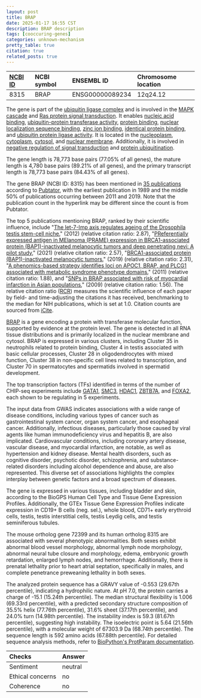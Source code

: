 ```yaml
---
layout: post
title: BRAP
date: 2025-01-17 16:55 CST
description: BRAP description
tags: [cooccuring-genes]
categories: unknown-mechanism
pretty_table: true
citation: true
related_posts: true
---
```




| [NCBI ID](https://www.ncbi.nlm.nih.gov/gene/8315) | NCBI symbol | ENSEMBL ID | Chromosome location |
| :-------- | :------- | :-------- | :------- |
| 8315  | BRAP | ENSG00000089234 | 12q24.12 |



The gene is part of the [ubiquitin ligase complex](https://amigo.geneontology.org/amigo/term/GO:0000151) and is involved in the [MAPK cascade](https://amigo.geneontology.org/amigo/term/GO:0000165) and [Ras protein signal transduction](https://amigo.geneontology.org/amigo/term/GO:0007265). It enables [nucleic acid binding](https://amigo.geneontology.org/amigo/term/GO:0003676), [ubiquitin-protein transferase activity](https://amigo.geneontology.org/amigo/term/GO:0004842), [protein binding](https://amigo.geneontology.org/amigo/term/GO:0005515), [nuclear localization sequence binding](https://amigo.geneontology.org/amigo/term/GO:0008139), [zinc ion binding](https://amigo.geneontology.org/amigo/term/GO:0008270), [identical protein binding](https://amigo.geneontology.org/amigo/term/GO:0042802), and [ubiquitin protein ligase activity](https://amigo.geneontology.org/amigo/term/GO:0061630). It is located in the [nucleoplasm](https://amigo.geneontology.org/amigo/term/GO:0005654), [cytoplasm](https://amigo.geneontology.org/amigo/term/GO:0005737), [cytosol](https://amigo.geneontology.org/amigo/term/GO:0005829), and [nuclear membrane](https://amigo.geneontology.org/amigo/term/GO:0031965). Additionally, it is involved in [negative regulation of signal transduction](https://amigo.geneontology.org/amigo/term/GO:0009968) and [protein ubiquitination](https://amigo.geneontology.org/amigo/term/GO:0016567).


The gene length is 78,773 base pairs (77.05% of all genes), the mature length is 4,780 base pairs (89.21% of all genes), and the primary transcript length is 78,773 base pairs (84.43% of all genes).


The gene BRAP (NCBI ID: 8315) has been mentioned in [35 publications](https://pubmed.ncbi.nlm.nih.gov/?term=%22BRAP%22) according to [Pubtator](https://academic.oup.com/nar/article/47/W1/W587/5494727), with the earliest publication in 1989 and the middle 50% of publications occurring between 2011 and 2019. Note that the publication count in the hyperlink may be different since the count is from Pubtator.


The top 5 publications mentioning BRAP, ranked by their scientific influence, include "[The let-7-Imp axis regulates ageing of the Drosophila testis stem-cell niche.](https://pubmed.ncbi.nlm.nih.gov/22660319)" (2012) (relative citation ratio: 2.87), "[PReferentially expressed antigen in MElanoma (PRAME) expression in BRCA1-associated protein (BAP1)-inactivated melanocytic tumors and deep penetrating nevi: A pilot study.](https://pubmed.ncbi.nlm.nih.gov/33094849)" (2021) (relative citation ratio: 2.57), "[BRCA1-associated protein (BAP1)-inactivated melanocytic tumors.](https://pubmed.ncbi.nlm.nih.gov/31233225)" (2019) (relative citation ratio: 2.31), "[A phenomics-based strategy identifies loci on APOC1, BRAP, and PLCG1 associated with metabolic syndrome phenotype domains.](https://pubmed.ncbi.nlm.nih.gov/22022282)" (2011) (relative citation ratio: 1.88), and "[SNPs in BRAP associated with risk of myocardial infarction in Asian populations.](https://pubmed.ncbi.nlm.nih.gov/19198608)" (2009) (relative citation ratio: 1.56). The relative citation ratio ([RCR](https://journals.plos.org/plosbiology/article?id=10.1371/journal.pbio.1002541)) measures the scientific influence of each paper by field- and time-adjusting the citations it has received, benchmarking to the median for NIH publications, which is set at 1.0. Citation counts are sourced from [iCite](https://icite.od.nih.gov).


[BRAP](https://www.proteinatlas.org/ENSG00000089234-BRAP) is a gene encoding a protein with transferase molecular function, supported by evidence at the protein level. The gene is detected in all RNA tissue distributions and is primarily localized in the nuclear membrane and cytosol. BRAP is expressed in various clusters, including Cluster 35 in neutrophils related to protein binding, Cluster 4 in testis associated with basic cellular processes, Cluster 28 in oligodendrocytes with mixed function, Cluster 38 in non-specific cell lines related to transcription, and Cluster 70 in spermatocytes and spermatids involved in spermatid development.


The top transcription factors (TFs) identified in terms of the number of CHIP-seq experiments include [GATA1](https://www.ncbi.nlm.nih.gov/gene/2623), [SMC3](https://www.ncbi.nlm.nih.gov/gene/9126), [HDAC1](https://www.ncbi.nlm.nih.gov/gene/3065), [ZBTB7A](https://www.ncbi.nlm.nih.gov/gene/51341), and [FOXA2](https://www.ncbi.nlm.nih.gov/gene/3170), each shown to be regulating in 5 experiments.



The input data from GWAS indicates associations with a wide range of disease conditions, including various types of cancer such as gastrointestinal system cancer, organ system cancer, and esophageal cancer. Additionally, infectious diseases, particularly those caused by viral agents like human immunodeficiency virus and hepatitis B, are also implicated. Cardiovascular conditions, including coronary artery disease, vascular disease, and myocardial infarction, are notable, as well as hypertension and kidney disease. Mental health disorders, such as cognitive disorder, psychotic disorder, schizophrenia, and substance-related disorders including alcohol dependence and abuse, are also represented. This diverse set of associations highlights the complex interplay between genetic factors and a broad spectrum of diseases.



The gene is expressed in various tissues, including bladder and skin, according to the BioGPS Human Cell Type and Tissue Gene Expression Profiles. Additionally, the GTEx Tissue Gene Expression Profiles indicate expression in CD19+ B cells (neg. sel.), whole blood, CD71+ early erythroid cells, testis, testis interstitial cells, testis Leydig cells, and testis seminiferous tubules.



The mouse ortholog gene 72399 and its human ortholog 8315 are associated with several phenotypic abnormalities. Both sexes exhibit abnormal blood vessel morphology, abnormal lymph node morphology, abnormal neural tube closure and morphology, edema, embryonic growth retardation, enlarged lymph nodes, and hemorrhage. Additionally, there is prenatal lethality prior to heart atrial septation, specifically in males, and complete penetrance preweaning lethality in both sexes.


The analyzed protein sequence has a GRAVY value of -0.553 (29.67th percentile), indicating a hydrophilic nature. At pH 7.0, the protein carries a charge of -15.1 (15.24th percentile). The median structural flexibility is 1.006 (69.33rd percentile), with a predicted secondary structure composition of 35.5% helix (77.76th percentile), 31.6% sheet (37.17th percentile), and 24.0% turn (14.98th percentile). The instability index is 59.3 (81.67th percentile), suggesting high instability. The isoelectric point is 5.64 (21.56th percentile), with a molecular weight of 67303.9 Da (68.74th percentile). The sequence length is 592 amino acids (67.88th percentile). For detailed sequence analysis methods, refer to [BioPython's ProtParam documentation](https://biopython.org/docs/1.75/api/Bio.SeqUtils.ProtParam.html).





| Checks    | Answer |
| :-------- | :------- |
| Sentiment  | neutral   |
| Ethical concerns | no     |
| Coherence    | no    |